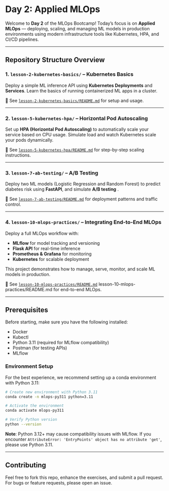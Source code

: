 
#  Day 2: Applied MLOps 

Welcome to **Day 2** of the MLOps Bootcamp! Today’s focus is on **Applied MLOps** — deploying, scaling, and managing ML models in production environments using modern infrastructure tools like Kubernetes, HPA, and CI/CD pipelines.

---

##  Repository Structure Overview

### 1. `lesson-2-kubernetes-basics/` – Kubernetes Basics

Deploy a simple ML inference API using **Kubernetes Deployments** and **Services**. Learn the basics of running containerized ML apps in a cluster.

🔗 See [`lesson-2-kubernetes-basics/README.md`](lesson-2-kubernetes-basics/README.md) for setup and usage.

---

### 2. `lesson-5-kubernetes-hpa/` – Horizontal Pod Autoscaling

Set up **HPA (Horizontal Pod Autoscaling)** to automatically scale your service based on CPU usage. Simulate load and watch Kubernetes scale your pods dynamically.

🔗 See [`lesson-5-kubernetes-hpa/README.md`](lesson-5-kubernetes-hpa/README.md) for step-by-step scaling instructions.

---

### 3. `lesson-7-ab-testing/` – A/B Testing 

Deploy two ML models (Logistic Regression and Random Forest) to predict diabetes risk using **FastAPI**, and simulate **A/B testing** .

🔗 See [`lesson-7-ab-testing/README.md`](lesson-7-ab-testing/README.md) for deployment patterns and traffic control.

---

### 4. `lesson-10-mlops-practices/` –  Integrating End-to-End MLOps

Deploy a full MLOps workflow with:

* **MLflow** for model tracking and versioning
* **Flask API** for real-time inference
* **Prometheus & Grafana** for monitoring
* **Kubernetes** for scalable deployment

This project demonstrates how to manage, serve, monitor, and scale ML models in production.

🔗 See [`lesson-10-mlops-practices/README.md`](lesson-10-mlops-practices/README.md)  lesson-10-mlops-practices/README.md for end-to-end MLOps.

---

##  Prerequisites

Before starting, make sure you have the following installed:

* Docker
* Kubectl
* Python 3.11 (required for MLflow compatibility)
* Postman (for testing APIs)
* MLflow

### Environment Setup

For the best experience, we recommend setting up a conda environment with Python 3.11:

```bash
# Create new environment with Python 3.11
conda create -n mlops-py311 python=3.11

# Activate the environment
conda activate mlops-py311

# Verify Python version
python --version
```

**Note**: Python 3.12+ may cause compatibility issues with MLflow. If you encounter `AttributeError: 'EntryPoints' object has no attribute 'get'`, please use Python 3.11.

---

##  Contributing

Feel free to fork this repo, enhance the exercises, and submit a pull request. For bugs or feature requests, please open an issue.


